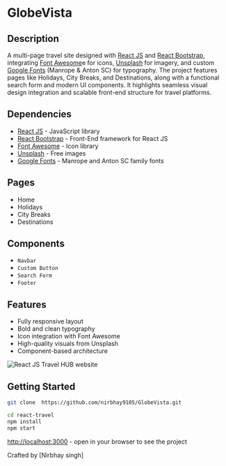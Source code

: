 # GlobeVista

## Description
A multi-page travel site designed with [React JS](https://react.dev/) and [React Bootstrap](https://react-bootstrap.netlify.app/), integrating [Font Awesome](https://fontawesome.com/)e for icons, [Unsplash](https://unsplash.com/) for imagery, and custom [Google Fonts](https://fonts.google.com/) (Manrope & Anton SC) for typography. The project features pages like Holidays, City Breaks, and Destinations, along with a functional search form and modern UI components. It highlights seamless visual design integration and scalable front-end structure for travel platforms.

## Dependencies
- [React JS](https://react.dev/) - JavaScript library
- [React Bootstrap](https://react-bootstrap.netlify.app/) - Front-End framework for React JS
- [Font Awesome](https://fontawesome.com/) - Icon library
- [Unsplash](https://unsplash.com/) - Free images
- [Google Fonts](https://fonts.google.com/) - Manrope and Anton SC family fonts

## Pages
- Home
- Holidays
- City Breaks
- Destinations

## Components
- `Navbar`
- `Custom Button`
- `Search Form`
- `Footer`

## Features
- Fully responsive layout  
- Bold and clean typography  
- Icon integration with Font Awesome  
- High-quality visuals from Unsplash  
- Component-based architecture

<img src="travel_hub.jpg" alt="React JS Travel HUB website" />

## Getting Started
```bash
git clone  https://github.com/nirbhay9105/GlobeVista.git

cd react-travel
npm install
npm start
```
[http://localhost:3000](http://localhost:3000) - open in your browser to see the project

Crafted by [Nirbhay singh]
